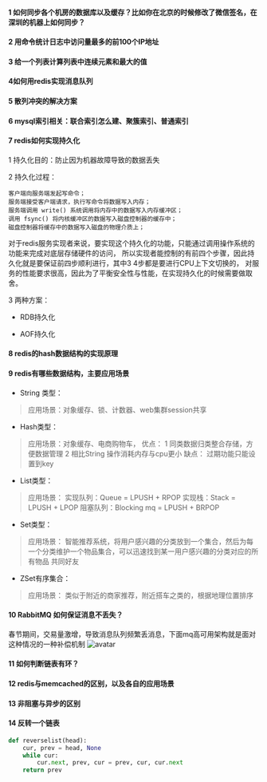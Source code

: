 #### 1 如何同步各个机房的数据库以及缓存？比如你在北京的时候修改了微信签名，在深圳的机器上如何同步？

#### 2 用命令统计日志中访问量最多的前100个IP地址

#### 3 给一个列表计算列表中连续元素和最大的值

#### 4如何用redis实现消息队列

#### 5 散列冲突的解决方案

#### 6 mysql索引相关：联合索引怎么建、聚簇索引、普通索引

#### 7 redis如何实现持久化
1 持久化目的：防止因为机器故障导致的数据丢失

2 持久化过程：

    客户端向服务端发起写命令；
    服务端接受客户端请求，执行写命令将数据写入内存；
    服务端调用 write() 系统调用将内存中的数据写入内存缓冲区；
    调用 fsync() 将内核缓冲区的数据写入磁盘控制器的缓存中；
    磁盘控制器将缓存中的数据写入磁盘的物理介质上；


对于redis服务实现者来说，要实现这个持久化的功能，只能通过调用操作系统的功能来完成对底层存储硬件的访问，
所以实现者能控制的有前四个步骤，因此持久化就是要保证前四步顺利进行，其中3 4步都是要进行CPU上下文切换的，
对服务的性能要求很高，因此为了平衡安全性与性能，在实现持久化的时候需要做取舍。

3 两种方案：

- RDB持久化


- AOF持久化


#### 8 redis的hash数据结构的实现原理

#### 9 redis有哪些数据结构，主要应用场景
- String 类型：
> 应用场景：对象缓存、锁、计数器、web集群session共享

- Hash类型：
> 应用场景：对象缓存、电商购物车，
    优点：
        1 同类数据归类整合存储，方便数据管理
        2 相比String 操作消耗内存与cpu更小
    缺点：
        过期功能只能设置到key

- List类型：
> 应用场景：
    实现队列：Queue = LPUSH + RPOP
    实现栈：Stack = LPUSH + LPOP
    阻塞队列：Blocking mq = LPUSH + BRPOP

- Set类型：
> 应用场景：
    智能推荐系统，将用户感兴趣的分类放到一个集合，然后为每一个分类维护一个物品集合，可以迅速找到某一用户感兴趣的分类对应的所有物品
    共同好友

- ZSet有序集合：
> 应用场景：
    类似于附近的商家推荐，附近搭车之类的，根据地理位置排序


#### 10 RabbitMQ 如何保证消息不丢失？
春节期间，交易量激增，导致消息队列频繁丢消息，下面mq高可用架构就是面对这种情况的一种补偿机制
![avatar](https://pic.pospre.com/pic/mq_redis.jpg)

#### 11 如何判断链表有环？

#### 12 redis与memcached的区别，以及各自的应用场景

#### 13 非阻塞与异步的区别

#### 14 反转一个链表


```python
def reverselist(head):
    cur, prev = head, None
    while cur:
        cur.next, prev, cur = prev, cur, cur.next
    return prev
```
